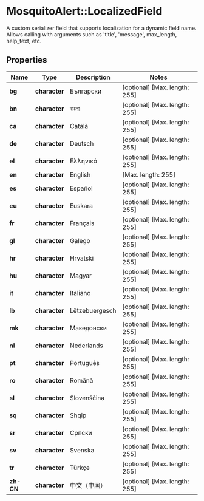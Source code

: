 # MosquitoAlert::LocalizedField

A custom serializer field that supports localization for a dynamic field name. Allows calling with arguments such as 'title', 'message', max_length, help_text, etc.

## Properties
Name | Type | Description | Notes
------------ | ------------- | ------------- | -------------
**bg** | **character** | Български | [optional] [Max. length: 255] 
**bn** | **character** | বাংলা | [optional] [Max. length: 255] 
**ca** | **character** | Català | [optional] [Max. length: 255] 
**de** | **character** | Deutsch | [optional] [Max. length: 255] 
**el** | **character** | Ελληνικά | [optional] [Max. length: 255] 
**en** | **character** | English | [Max. length: 255] 
**es** | **character** | Español | [optional] [Max. length: 255] 
**eu** | **character** | Euskara | [optional] [Max. length: 255] 
**fr** | **character** | Français | [optional] [Max. length: 255] 
**gl** | **character** | Galego | [optional] [Max. length: 255] 
**hr** | **character** | Hrvatski | [optional] [Max. length: 255] 
**hu** | **character** | Magyar | [optional] [Max. length: 255] 
**it** | **character** | Italiano | [optional] [Max. length: 255] 
**lb** | **character** | Lëtzebuergesch | [optional] [Max. length: 255] 
**mk** | **character** | Македонски | [optional] [Max. length: 255] 
**nl** | **character** | Nederlands | [optional] [Max. length: 255] 
**pt** | **character** | Português | [optional] [Max. length: 255] 
**ro** | **character** | Română | [optional] [Max. length: 255] 
**sl** | **character** | Slovenščina | [optional] [Max. length: 255] 
**sq** | **character** | Shqip | [optional] [Max. length: 255] 
**sr** | **character** | Српски | [optional] [Max. length: 255] 
**sv** | **character** | Svenska | [optional] [Max. length: 255] 
**tr** | **character** | Türkçe | [optional] [Max. length: 255] 
**zh-CN** | **character** | 中文（中国） | [optional] [Max. length: 255] 


